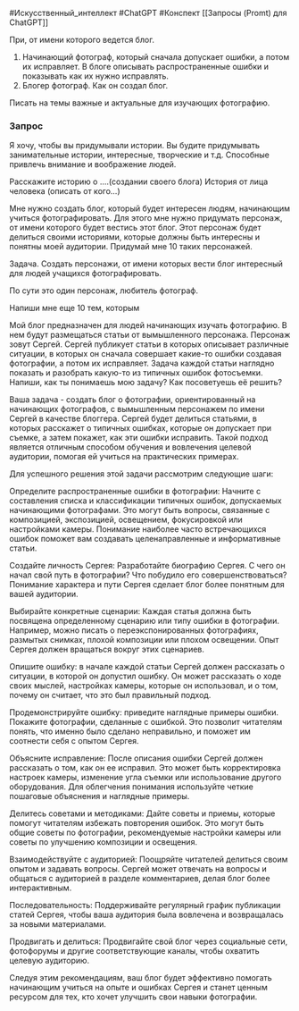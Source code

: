 #Искусственный_интеллект #ChatGPT #Конспект 
[[Запросы (Promt) для ChatGPT]]

При, от имени которого ведется блог.
1. Начинающий фотограф, который сначала допускает ошибки, а потом их исправляет.  В блоге описывать распространенные ошибки и показывать как их нужно исправлять.
2. Блогер фотограф. Как он создал блог.

Писать на темы важные и актуальные для изучающих фотографию.
### Запрос
Я хочу, чтобы вы придумывали истории.
Вы будите придумывать занимательные истории, интересные, творческие и т.д. Способные привлечь внимание и воображение людей.

Расскажите историю о ....(создании своего блога) 
История от лица человека (описать от кого...)



Мне нужно создать блог, который будет интересен людям, начинающим учиться фотографировать.
Для этого мне нужно придумать персонаж, от имени которого будет вестись этот блог. Этот персонаж будет делиться своими историями, которые должны быть интересны и понятны моей аудитории.
Придумай мне 10 таких персонажей.

Задача. Создать персонажи, от имени которых вести блог интересный для людей учащихся фотографировать.

По сути это один персонаж, любитель фотограф.

Напиши мне еще 10 тем, которым


Мой блог предназначен для людей начинающих изучать фотографию. В нем будут размещаться статьи от вымышленного персонажа. Персонаж зовут Сергей. Сергей публикует статьи в которых описывает различные ситуации, в которых он сначала совершает какие-то ошибки создавая фотографии, а потом их исправляет. Задача каждой статьи наглядно показать и разобрать какую-то из типичных ошибок фотосъемки. 
Напиши, как ты понимаешь мою задачу?
Как посоветуешь её решить?



Ваша задача - создать блог о фотографии, ориентированный на начинающих фотографов, с вымышленным персонажем по имени Сергей в качестве блоггера. Сергей будет делиться статьями, в которых расскажет о типичных ошибках, которые он допускает при съемке, а затем покажет, как эти ошибки исправить. Такой подход является отличным способом обучения и вовлечения целевой аудитории, помогая ей учиться на практических примерах.

Для успешного решения этой задачи рассмотрим следующие шаги:

Определите распространенные ошибки в фотографии: Начните с составления списка и классификации типичных ошибок, допускаемых начинающими фотографами. Это могут быть вопросы, связанные с композицией, экспозицией, освещением, фокусировкой или настройками камеры. Понимание наиболее часто встречающихся ошибок поможет вам создавать целенаправленные и информативные статьи.

Создайте личность Сергея: Разработайте биографию Сергея. С чего он начал свой путь в фотографии? Что побудило его совершенствоваться? Понимание характера и пути Сергея сделает блог более понятным для вашей аудитории.

Выбирайте конкретные сценарии: Каждая статья должна быть посвящена определенному сценарию или типу ошибки в фотографии. Например, можно писать о переэкспонированных фотографиях, размытых снимках, плохой композиции или плохом освещении. Опыт Сергея должен вращаться вокруг этих сценариев.

Опишите ошибку: в начале каждой статьи Сергей должен рассказать о ситуации, в которой он допустил ошибку. Он может рассказать о ходе своих мыслей, настройках камеры, которые он использовал, и о том, почему он считает, что это был правильный подход.

Продемонстрируйте ошибку: приведите наглядные примеры ошибки. Покажите фотографии, сделанные с ошибкой. Это позволит читателям понять, что именно было сделано неправильно, и поможет им соотнести себя с опытом Сергея.

Объясните исправление: После описания ошибки Сергей должен рассказать о том, как он ее исправил. Это может быть корректировка настроек камеры, изменение угла съемки или использование другого оборудования. Для облегчения понимания используйте четкие пошаговые объяснения и наглядные примеры.

Делитесь советами и методиками: Дайте советы и приемы, которые помогут читателям избежать повторения ошибок. Это могут быть общие советы по фотографии, рекомендуемые настройки камеры или советы по улучшению композиции и освещения.

Взаимодействуйте с аудиторией: Поощряйте читателей делиться своим опытом и задавать вопросы. Сергей может отвечать на вопросы и общаться с аудиторией в разделе комментариев, делая блог более интерактивным.

Последовательность: Поддерживайте регулярный график публикации статей Сергея, чтобы ваша аудитория была вовлечена и возвращалась за новыми материалами.

Продвигать и делиться: Продвигайте свой блог через социальные сети, фотофорумы и другие соответствующие каналы, чтобы охватить целевую аудиторию.

Следуя этим рекомендациям, ваш блог будет эффективно помогать начинающим учиться на опыте и ошибках Сергея и станет ценным ресурсом для тех, кто хочет улучшить свои навыки фотографии.